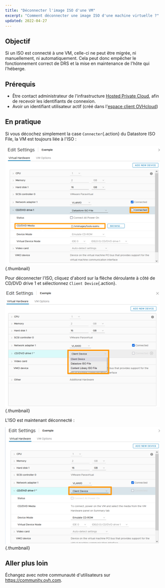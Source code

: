 ```yaml
---
title: "Déconnecter l'image ISO d'une VM"
excerpt: "Comment déconnecter une image ISO d'une machine virtuelle ?"
updated: 2022-04-27
---
```


## Objectif

Si un ISO est connecté à une VM, celle-ci ne peut être migrée, ni manuellement, ni automatiquement. Cela peut donc empêcher le fonctionnement correct de DRS et la mise en maintenance de l'hôte qui l'héberge.

## Prérequis

- Être contact administrateur de l'infrastructure [Hosted Private Cloud](https://www.ovhcloud.com/fr/enterprise/products/hosted-private-cloud/), afin de recevoir les identifiants de connexion.
- Avoir un identifiant utilisateur actif (créé dans l'[espace client OVHcloud](https://www.ovh.com/auth/?action=gotomanager&from=https://www.ovh.com/fr/&ovhSubsidiary=fr))

## En pratique

Si vous décochez simplement la case `Connecter`{.action} du Datastore ISO File, la VM est toujours liée à l'ISO :

![Disconnect](images/disconnect1.png){.thumbnail}

Pour déconnecter l'ISO, cliquez d'abord sur la flèche déroulante à côté de CD/DVD drive 1 et sélectionnez `Client Device`{.action}.

![Disconnect](images/disconnect2.png){.thumbnail}

L'ISO est maintenant déconnecté :

![Disconnect](images/disconnect3.png){.thumbnail}

## Aller plus loin

Échangez avec notre communauté d'utilisateurs sur <https://community.ovh.com>.